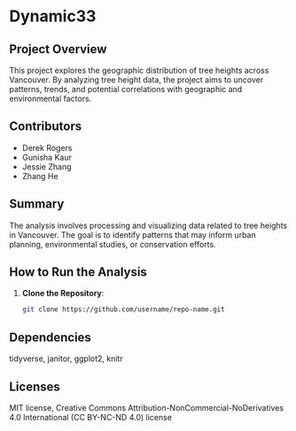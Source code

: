 # Dynamic33

## Project Overview
This project explores the geographic distribution of tree heights across Vancouver. By analyzing tree height data, the project aims to uncover patterns, trends, and potential correlations with geographic and environmental factors.
## Contributors
- Derek Rogers
- Gunisha Kaur
- Jessie Zhang
- Zhang He
## Summary
The analysis involves processing and visualizing data related to tree heights in Vancouver. The goal is to identify patterns that may inform urban planning, environmental studies, or conservation efforts.
## How to Run the Analysis
1. **Clone the Repository**:
   ```bash
   git clone https://github.com/username/repo-name.git
## Dependencies
  tidyverse,
  janitor,
  ggplot2,
  knitr
## Licenses
 MIT license,
 Creative Commons Attribution-NonCommercial-NoDerivatives 4.0 International (CC BY-NC-ND 4.0) license